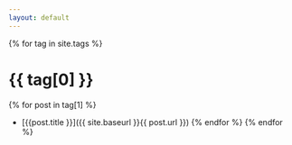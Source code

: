 ```yaml
---
layout: default
---
```

{% for tag in site.tags %}
  # {{ tag[0] }}
  {% for post in tag[1] %}
* [{{post.title }}]({{ site.baseurl }}{{ post.url }})
  {% endfor %}
{% endfor %}
